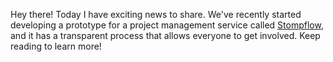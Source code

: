 Hey there! Today I have exciting news to share. We've recently started developing a prototype for a project management service called [Stompflow][1], and it has a transparent process that allows everyone to get involved. Keep reading to learn more!

[1]: http://stompflow.com
